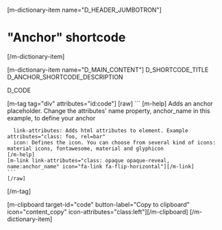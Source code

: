 [m-dictionary-item name="D_HEADER_JUMBOTRON"]
  # "Anchor" shortcode
[/m-dictionary-item]

[m-dictionary-item name="D_MAIN_CONTENT"]
  D_SHORTCODE_TITLE
  D_ANCHOR_SHORTCODE_DESCRIPTION

  D_CODE

  [m-tag tag="div" attributes="id:code"]
    [raw]
    ```
    [m-help]
      Adds an anchor placeholder. Change the attributes' name property, anchor_name in this example, to define your anchor

      link-attributes: Adds html attributes to element. Example attributes="class: foo, rel=bar"
      icon: Defines the icon. You can choose from several kind of icons: material icons, fontawesome, material and glyphicon
    [/m-help]
    [m-link link-attributes="class: opaque opaque-reveal, name:anchor_name" icon="fa-link fa-flip-horizontal"][/m-link]  
    ```
    [/raw]
  [/m-tag]  

  [m-clipboard target-id="code" button-label="Copy to clipboard" icon="content_copy" icon-attributes="class:left"][/m-clipboard]
[/m-dictionary-item]
